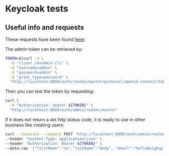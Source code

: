 # Keycloak tests

## Useful info and requests

These requests have been found [here](https://www.appsdeveloperblog.com/keycloak-rest-api-create-a-new-user/):

The admin token can be retrieved by:

```bash
TOKEN=$(curl -s \
  -d "client_id=admin-cli" \
  -d "username=admin" \
  -d "password=admin" \
  -d "grant_type=password" \
  "http://localhost:8080/auth/realms/master/protocol/openid-connect/token" | jq -r .access_token)
```

Then you can test the token by requesting:

```bash
curl \
  -H "Authorization: bearer ${TOKEN}" \
  "http://localhost:8080/auth/admin/realms/master"
```

If it does not return a `40X` http status code, it is ready to use in other business like creating users:

```bash
curl --location --request POST 'http://localhost:8080/auth/admin/realms/master/users' \
--header "Content-Type: application/json" \
--header "Authorization: Bearer ${TOKEN}" \
--data-raw '{"firstName":"no","lastName":"body", "email":"hello@sighup.io", "enabled":"true", "username":"hello"}'
```
